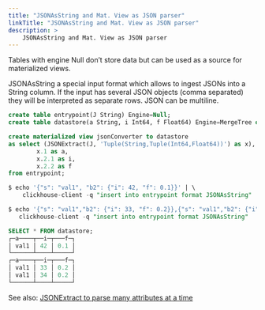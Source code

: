 ```yaml
---
title: "JSONAsString and Mat. View as JSON parser"
linkTitle: "JSONAsString and Mat. View as JSON parser"
description: >
    JSONAsString and Mat. View as JSON parser
---
```

Tables with engine Null don’t store data but can be used as a source for materialized views.

JSONAsString a special input format which allows to ingest JSONs into a String column. If the input has several JSON objects (comma separated) they will be interpreted as separate rows. JSON can be multiline.

```sql
create table entrypoint(J String) Engine=Null;
create table datastore(a String, i Int64, f Float64) Engine=MergeTree order by a;

create materialized view jsonConverter to datastore
as select (JSONExtract(J, 'Tuple(String,Tuple(Int64,Float64))') as x),
        x.1 as a,
        x.2.1 as i,
        x.2.2 as f
from entrypoint;

$ echo '{"s": "val1", "b2": {"i": 42, "f": 0.1}}' | \
    clickhouse-client -q "insert into entrypoint format JSONAsString"

$ echo '{"s": "val1","b2": {"i": 33, "f": 0.2}},{"s": "val1","b2": {"i": 34, "f": 0.2}}' | \
   clickhouse-client -q "insert into entrypoint format JSONAsString"

SELECT * FROM datastore;
┌─a────┬──i─┬───f─┐
│ val1 │ 42 │ 0.1 │
└──────┴────┴─────┘
┌─a────┬──i─┬───f─┐
│ val1 │ 33 │ 0.2 │
│ val1 │ 34 │ 0.2 │
└──────┴────┴─────┘
```

See also: [JSONExtract to parse many attributes at a time](jsonextract-to-parse-many-attributes-at-a-time.)
